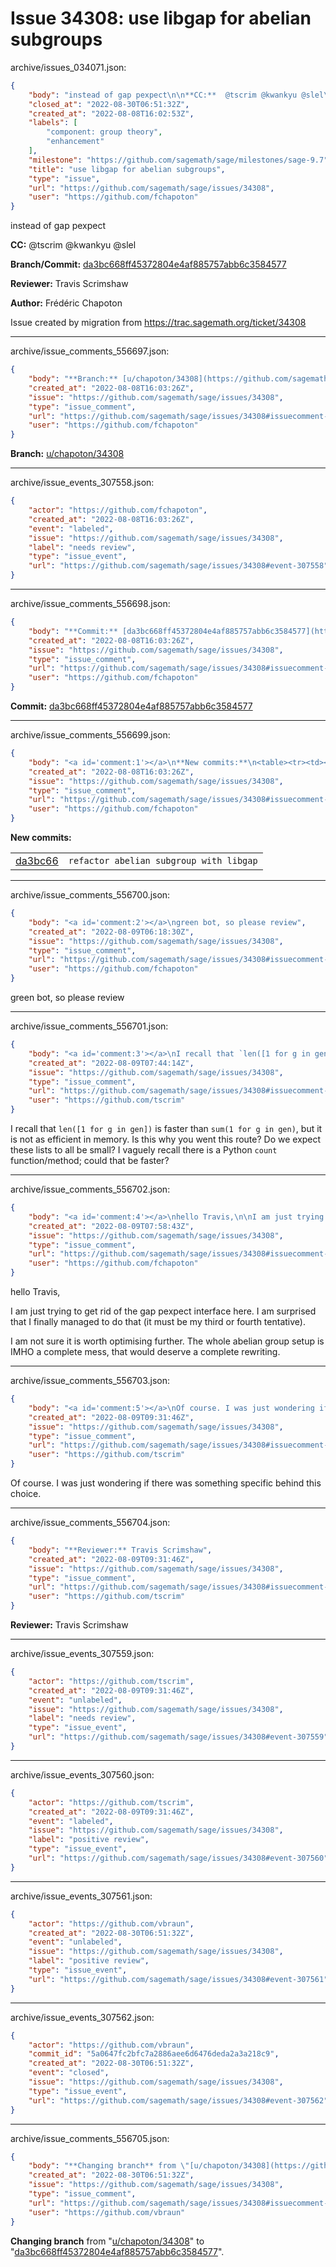 # Issue 34308: use libgap for abelian subgroups

archive/issues_034071.json:
```json
{
    "body": "instead of gap pexpect\n\n**CC:**  @tscrim @kwankyu @slel\n\n**Branch/Commit:** [da3bc668ff45372804e4af885757abb6c3584577](https://github.com/sagemath/sagetrac-mirror/commit/da3bc668ff45372804e4af885757abb6c3584577)\n\n**Reviewer:** Travis Scrimshaw\n\n**Author:** Fr\u00e9d\u00e9ric Chapoton\n\nIssue created by migration from https://trac.sagemath.org/ticket/34308\n\n",
    "closed_at": "2022-08-30T06:51:32Z",
    "created_at": "2022-08-08T16:02:53Z",
    "labels": [
        "component: group theory",
        "enhancement"
    ],
    "milestone": "https://github.com/sagemath/sage/milestones/sage-9.7",
    "title": "use libgap for abelian subgroups",
    "type": "issue",
    "url": "https://github.com/sagemath/sage/issues/34308",
    "user": "https://github.com/fchapoton"
}
```
instead of gap pexpect

**CC:**  @tscrim @kwankyu @slel

**Branch/Commit:** [da3bc668ff45372804e4af885757abb6c3584577](https://github.com/sagemath/sagetrac-mirror/commit/da3bc668ff45372804e4af885757abb6c3584577)

**Reviewer:** Travis Scrimshaw

**Author:** Frédéric Chapoton

Issue created by migration from https://trac.sagemath.org/ticket/34308





---

archive/issue_comments_556697.json:
```json
{
    "body": "**Branch:** [u/chapoton/34308](https://github.com/sagemath/sagetrac-mirror/tree/u/chapoton/34308)",
    "created_at": "2022-08-08T16:03:26Z",
    "issue": "https://github.com/sagemath/sage/issues/34308",
    "type": "issue_comment",
    "url": "https://github.com/sagemath/sage/issues/34308#issuecomment-556697",
    "user": "https://github.com/fchapoton"
}
```

**Branch:** [u/chapoton/34308](https://github.com/sagemath/sagetrac-mirror/tree/u/chapoton/34308)



---

archive/issue_events_307558.json:
```json
{
    "actor": "https://github.com/fchapoton",
    "created_at": "2022-08-08T16:03:26Z",
    "event": "labeled",
    "issue": "https://github.com/sagemath/sage/issues/34308",
    "label": "needs review",
    "type": "issue_event",
    "url": "https://github.com/sagemath/sage/issues/34308#event-307558"
}
```



---

archive/issue_comments_556698.json:
```json
{
    "body": "**Commit:** [da3bc668ff45372804e4af885757abb6c3584577](https://github.com/sagemath/sagetrac-mirror/commit/da3bc668ff45372804e4af885757abb6c3584577)",
    "created_at": "2022-08-08T16:03:26Z",
    "issue": "https://github.com/sagemath/sage/issues/34308",
    "type": "issue_comment",
    "url": "https://github.com/sagemath/sage/issues/34308#issuecomment-556698",
    "user": "https://github.com/fchapoton"
}
```

**Commit:** [da3bc668ff45372804e4af885757abb6c3584577](https://github.com/sagemath/sagetrac-mirror/commit/da3bc668ff45372804e4af885757abb6c3584577)



---

archive/issue_comments_556699.json:
```json
{
    "body": "<a id='comment:1'></a>\n**New commits:**\n<table><tr><td><a href=\"https://github.com/sagemath/sagetrac-mirror/commit/da3bc668ff45372804e4af885757abb6c3584577\">da3bc66</a></td><td><code>refactor abelian subgroup with libgap</code></td></tr></table>\n",
    "created_at": "2022-08-08T16:03:26Z",
    "issue": "https://github.com/sagemath/sage/issues/34308",
    "type": "issue_comment",
    "url": "https://github.com/sagemath/sage/issues/34308#issuecomment-556699",
    "user": "https://github.com/fchapoton"
}
```

<a id='comment:1'></a>
**New commits:**
<table><tr><td><a href="https://github.com/sagemath/sagetrac-mirror/commit/da3bc668ff45372804e4af885757abb6c3584577">da3bc66</a></td><td><code>refactor abelian subgroup with libgap</code></td></tr></table>




---

archive/issue_comments_556700.json:
```json
{
    "body": "<a id='comment:2'></a>\ngreen bot, so please review",
    "created_at": "2022-08-09T06:18:30Z",
    "issue": "https://github.com/sagemath/sage/issues/34308",
    "type": "issue_comment",
    "url": "https://github.com/sagemath/sage/issues/34308#issuecomment-556700",
    "user": "https://github.com/fchapoton"
}
```

<a id='comment:2'></a>
green bot, so please review



---

archive/issue_comments_556701.json:
```json
{
    "body": "<a id='comment:3'></a>\nI recall that `len([1 for g in gen])` is faster than `sum(1 for g in gen)`, but it is not as efficient in memory. Is this why you went this route? Do we expect these lists to all be small? I vaguely recall there is a Python `count` function/method; could that be faster?",
    "created_at": "2022-08-09T07:44:14Z",
    "issue": "https://github.com/sagemath/sage/issues/34308",
    "type": "issue_comment",
    "url": "https://github.com/sagemath/sage/issues/34308#issuecomment-556701",
    "user": "https://github.com/tscrim"
}
```

<a id='comment:3'></a>
I recall that `len([1 for g in gen])` is faster than `sum(1 for g in gen)`, but it is not as efficient in memory. Is this why you went this route? Do we expect these lists to all be small? I vaguely recall there is a Python `count` function/method; could that be faster?



---

archive/issue_comments_556702.json:
```json
{
    "body": "<a id='comment:4'></a>\nhello Travis,\n\nI am just trying to get rid of the gap pexpect interface here. I am surprised that I finally managed to do that (it must be my third or fourth tentative).\n\nI am not sure it is worth optimising further. The whole abelian group setup is IMHO a complete mess, that would deserve a complete rewriting.",
    "created_at": "2022-08-09T07:58:43Z",
    "issue": "https://github.com/sagemath/sage/issues/34308",
    "type": "issue_comment",
    "url": "https://github.com/sagemath/sage/issues/34308#issuecomment-556702",
    "user": "https://github.com/fchapoton"
}
```

<a id='comment:4'></a>
hello Travis,

I am just trying to get rid of the gap pexpect interface here. I am surprised that I finally managed to do that (it must be my third or fourth tentative).

I am not sure it is worth optimising further. The whole abelian group setup is IMHO a complete mess, that would deserve a complete rewriting.



---

archive/issue_comments_556703.json:
```json
{
    "body": "<a id='comment:5'></a>\nOf course. I was just wondering if there was something specific behind this choice.",
    "created_at": "2022-08-09T09:31:46Z",
    "issue": "https://github.com/sagemath/sage/issues/34308",
    "type": "issue_comment",
    "url": "https://github.com/sagemath/sage/issues/34308#issuecomment-556703",
    "user": "https://github.com/tscrim"
}
```

<a id='comment:5'></a>
Of course. I was just wondering if there was something specific behind this choice.



---

archive/issue_comments_556704.json:
```json
{
    "body": "**Reviewer:** Travis Scrimshaw",
    "created_at": "2022-08-09T09:31:46Z",
    "issue": "https://github.com/sagemath/sage/issues/34308",
    "type": "issue_comment",
    "url": "https://github.com/sagemath/sage/issues/34308#issuecomment-556704",
    "user": "https://github.com/tscrim"
}
```

**Reviewer:** Travis Scrimshaw



---

archive/issue_events_307559.json:
```json
{
    "actor": "https://github.com/tscrim",
    "created_at": "2022-08-09T09:31:46Z",
    "event": "unlabeled",
    "issue": "https://github.com/sagemath/sage/issues/34308",
    "label": "needs review",
    "type": "issue_event",
    "url": "https://github.com/sagemath/sage/issues/34308#event-307559"
}
```



---

archive/issue_events_307560.json:
```json
{
    "actor": "https://github.com/tscrim",
    "created_at": "2022-08-09T09:31:46Z",
    "event": "labeled",
    "issue": "https://github.com/sagemath/sage/issues/34308",
    "label": "positive review",
    "type": "issue_event",
    "url": "https://github.com/sagemath/sage/issues/34308#event-307560"
}
```



---

archive/issue_events_307561.json:
```json
{
    "actor": "https://github.com/vbraun",
    "created_at": "2022-08-30T06:51:32Z",
    "event": "unlabeled",
    "issue": "https://github.com/sagemath/sage/issues/34308",
    "label": "positive review",
    "type": "issue_event",
    "url": "https://github.com/sagemath/sage/issues/34308#event-307561"
}
```



---

archive/issue_events_307562.json:
```json
{
    "actor": "https://github.com/vbraun",
    "commit_id": "5a0647fc2bfc7a2886aee6d6476deda2a3a218c9",
    "created_at": "2022-08-30T06:51:32Z",
    "event": "closed",
    "issue": "https://github.com/sagemath/sage/issues/34308",
    "type": "issue_event",
    "url": "https://github.com/sagemath/sage/issues/34308#event-307562"
}
```



---

archive/issue_comments_556705.json:
```json
{
    "body": "**Changing branch** from \"[u/chapoton/34308](https://github.com/sagemath/sagetrac-mirror/tree/u/chapoton/34308)\" to \"[da3bc668ff45372804e4af885757abb6c3584577](https://github.com/sagemath/sagetrac-mirror/commit/da3bc668ff45372804e4af885757abb6c3584577)\".",
    "created_at": "2022-08-30T06:51:32Z",
    "issue": "https://github.com/sagemath/sage/issues/34308",
    "type": "issue_comment",
    "url": "https://github.com/sagemath/sage/issues/34308#issuecomment-556705",
    "user": "https://github.com/vbraun"
}
```

**Changing branch** from "[u/chapoton/34308](https://github.com/sagemath/sagetrac-mirror/tree/u/chapoton/34308)" to "[da3bc668ff45372804e4af885757abb6c3584577](https://github.com/sagemath/sagetrac-mirror/commit/da3bc668ff45372804e4af885757abb6c3584577)".
